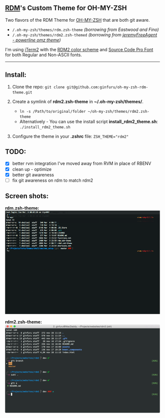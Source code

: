 ## [RDM](http://rainydaymedia.net)'s Custom Theme for OH-MY-ZSH

Two flavors of the RDM Theme for [OH-MY-ZSH](https://github.com/robbyrussell/oh-my-zsh) that are both git aware.

* `/.oh-my-zsh/themes/rdm.zsh-theme`  *(borrowing from Eastwood and Fino)*
* `/.oh-my-zsh/themes/rdm2.zsh-themed` *(borrowing from [jeremyFreeAgent - powerline omz theme](https://github.com/jeremyFreeAgent/oh-my-zsh-powerline-theme))*

I'm using [iTerm2](http://www.iterm2.com/#/section/home) with the [RDM2 color scheme](https://github.com/zdj/themes) and [Source Code Pro Font](http://store1.adobe.com/cfusion/store/html/index.cfm?event=displayFontPackage&code=1960) for both Regular and Non-ASCII fonts.

---

## Install:

1. Clone the repo:
`git clone git@github.com:ginfuru/oh-my-zsh-rdm-theme.git`
2. Create a symlink of **rdm2.zsh-theme** in **~/.oh-my-zsh/themes/**.
	* `ln -s /Path/to/original/folder ~/oh-my-zsh/themes/rdm2.zsh-theme `
	* Alternatively - You can use the install script **install_rdm2_theme.sh**:
`./install_rdm2_theme.sh`

3. Configure the theme in your **.zshrc** file:
`ZSH_THEME="rdm2"`

## TODO:

- [X] better rvm integration I've moved away from RVM in place of RBENV
- [X] clean up - optimize
- [X] better git awareness
- [ ] fix git awareness on rdm to match rdm2

## Screen shots:

**rdm.zsh-theme:**
![rdm.zsh-theme](https://raw.githubusercontent.com/RainyDayMedia/oh-my-zsh-RDMTheme/master/preview-rdm_theme.png)

**rdm2.zsh-theme:**
![rdm.zsh-theme](https://raw.githubusercontent.com/RainyDayMedia/oh-my-zsh-RDMTheme/master/rdm2-theme.png)


